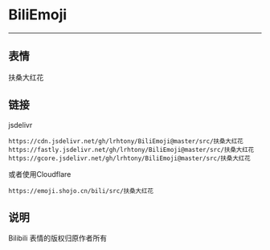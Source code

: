 # BiliEmoji
---
## 表情
扶桑大红花
## 链接
jsdelivr
```
https://cdn.jsdelivr.net/gh/lrhtony/BiliEmoji@master/src/扶桑大红花
https://fastly.jsdelivr.net/gh/lrhtony/BiliEmoji@master/src/扶桑大红花
https://gcore.jsdelivr.net/gh/lrhtony/BiliEmoji@master/src/扶桑大红花
```
或者使用Cloudflare
```
https://emoji.shojo.cn/bili/src/扶桑大红花
```
## 说明
Bilibili 表情的版权归原作者所有
